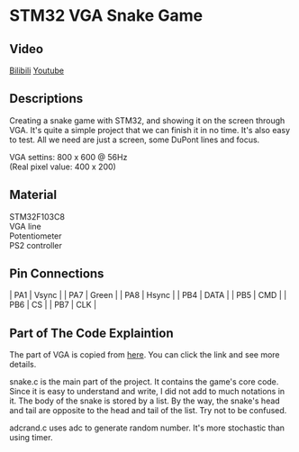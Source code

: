 STM32 VGA Snake Game
===
## Video
[Bilibili](https://www.bilibili.com/video/av16265480/)
[Youtube](https://www.youtube.com/watch?v=F2g_jxPhLt0)

## Descriptions
Creating a snake game with STM32, and showing it on the screen through VGA. It's quite a simple project that we can finish it in no time. It's also easy to test. All we need are just a screen, some DuPont lines and focus.  

VGA settins: 800 x 600 @ 56Hz  
\(Real pixel value: 400 x 200\)

## Material
STM32F103C8  
VGA line  
Potentiometer  
PS2 controller

## Pin Connections
| PA1 | Vsync |
| PA7 | Green |
| PA8 | Hsync |
| PB4 | DATA  | 
| PB5 | CMD	  |
| PB6 | CS    | 
| PB7 | CLK   |

## Part of The Code Explaintion
The part of VGA is copied from [here](http://www.artekit.eu/vga-output-using-a-36-pin-stm32/). You can click the link and see more details.  

snake.c is the main part of the project. It contains the game's core code. Since it is easy to understand and write, I did not add to much notations in it. The body of the snake is stored by a list. By the way, the snake's head and tail are opposite to the head and tail of the list. Try not to be confused.  

adcrand.c uses adc to generate random number. It's more stochastic than using timer.
